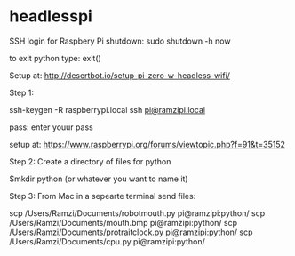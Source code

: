 # headlesspi


SSH login for Raspbery Pi
shutdown: sudo shutdown -h now

to exit python type: exit()

Setup at: http://desertbot.io/setup-pi-zero-w-headless-wifi/


Step 1: 

ssh-keygen -R raspberrypi.local
ssh pi@ramzipi.local

pass: enter youur pass


setup at: https://www.raspberrypi.org/forums/viewtopic.php?f=91&t=35152


Step 2: Create a directory of files for python

$mkdir python (or whatever you want to name it)



Step 3: 
From Mac in a sepearte terminal send files: 

scp /Users/Ramzi/Documents/robotmouth.py pi@ramzipi:python/
scp /Users/Ramzi/Documents/mouth.bmp pi@ramzipi:python/
scp /Users/Ramzi/Documents/protraitclock.py pi@ramzipi:python/
scp /Users/Ramzi/Documents/cpu.py pi@ramzipi:python/
